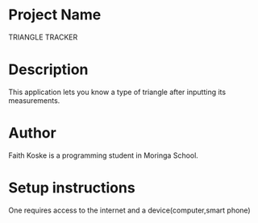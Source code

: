 # Project Name
TRIANGLE TRACKER
# Description
This application lets you know a type of triangle after inputting its measurements.
# Author
Faith Koske is a programming student in Moringa School.
# Setup instructions
One requires access to the internet and a device(computer,smart phone)
